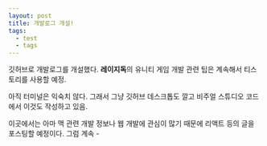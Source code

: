 ```yaml
---
layout: post
title: 개발로그 개설!
tags:
  - test
  - tags
---
```


깃허브로 개발로그를 개설했다. 
**레이지독**의 유니티 게임 개발 관련 팁은 계속해서 티스토리를 사용할 예정.

아직 터미널은 익숙치 않다.
그래서 그냥 깃허브 데스크톱도 깔고 비주얼 스튜디오 코드에서 이것도 작성하고 있음.

이곳에서는 아마 맥 관련 개발 정보나 웹 개발에 관심이 많기 때문에 리액트 등의 글을 포스팅할 예정이다. 
그럼 계속 -
